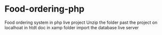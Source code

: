 # Food-ordering-php
Food ordering system in php live project
Unzip the folder
past the project on localhoat in htdt doc in xamp folder
import the database 
live server
